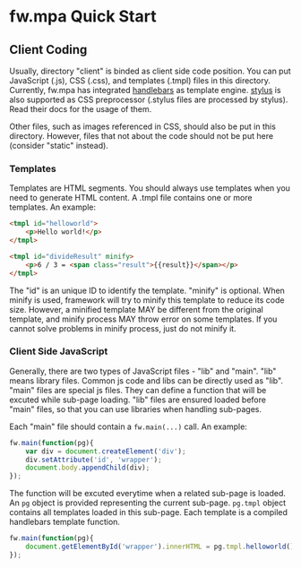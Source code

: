 # fw.mpa Quick Start #

## Client Coding ##

Usually, directory "client" is binded as client side code position.
You can put JavaScript (.js), CSS (.css), and templates (.tmpl) files in this directory.
Currently, fw.mpa has integrated [handlebars](http://handlebarsjs.com/) as template engine.
[stylus](http://learnboost.github.io/stylus/) is also supported as CSS preprocessor (.stylus files are processed by stylus).
Read their docs for the usage of them.

Other files, such as images referenced in CSS, should also be put in this directory.
However, files that not about the code should not be put here (consider "static" instead).

### Templates ###

Templates are HTML segments. You should always use templates when you need to generate HTML content.
A .tmpl file contains one or more templates. An example:

```html
<tmpl id="helloworld">
	<p>Hello world!</p>
</tmpl>

<tmpl id="divideResult" minify>
	<p>6 / 3 = <span class="result">{{result}}</span></p>
</tmpl>
```

The "id" is an unique ID to identify the template.
"minify" is optional. When minify is used, framework will try to minify this template to reduce its code size.
However, a minified template MAY be different from the original template, and minify process MAY throw error on some templates.
If you cannot solve problems in minify process, just do not minify it.

### Client Side JavaScript ###

Generally, there are two types of JavaScript files - "lib" and "main".
"lib" means library files. Common js code and libs can be directly used as "lib".
"main" files are special js files. They can define a function that will be excuted while sub-page loading.
"lib" files are ensured loaded before "main" files, so that you can use libraries when handling sub-pages.

Each "main" file should contain a `fw.main(...)` call. An example:
```js
fw.main(function(pg){
	var div = document.createElement('div');
	div.setAttribute('id', 'wrapper');
	document.body.appendChild(div);
});
```

The function will be excuted everytime when a related sub-page is loaded.
An `pg` object is provided representing the current sub-page.
`pg.tmpl` object contains all templates loaded in this sub-page. Each template is a compiled handlebars template function.

```js
fw.main(function(pg){
	document.getElementById('wrapper').innerHTML = pg.tmpl.helloworld();
});
```
